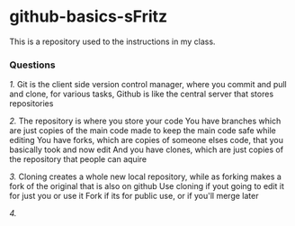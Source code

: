 # github-basics-sFritz
This is a repository used to the instructions in my class. 

### Questions
*1.*
Git is the client side version control manager, where you commit and pull and clone, for various tasks, 
Github is like the central server that stores repositories

*2.*
The repository is where you store your code
You have branches which are just copies of the main code made to keep the main code safe while editing
You have forks, which are copies of someone elses code, that you basically took and now edit
And you have clones, which are just copies of the repository that people can aquire 

*3.*
Cloning creates a whole new local repository, while as forking makes a fork of the original that is also on github
Use cloning if yout going to edit it for just you or use it
Fork if its for public use, or if you'll merge later

*4.*
